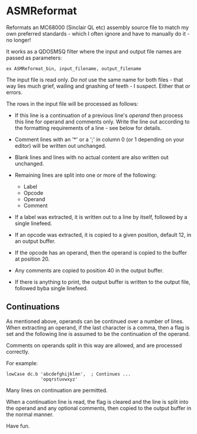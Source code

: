 # ASMReformat
Reformats an MC68000 (Sinclair QL etc) assembly source file to match my own preferred standards - which I often ignore and have to manually do it - no longer!

It works as a QDOSMSQ filter where the input and output file names are passed as parameters:

```
ex ASMReformat_bin, input_filename, output_filename
```

The input file is read only. *Do not* use the same name for both files - that way lies much grief, wailing and gnashing of teeth - I suspect. Either that or errors.

The rows in the input file will be processed as follows:

* If this line is a continuation of a previous line's *operand* then process this line for operand and comments only. Write the line out according to the formatting requirements of a line - see below for details.

* Comment lines with an '*' or a ';' in column 0 (or 1 depending on your editor) will be written out unchanged.

* Blank lines and lines with no actual content are also written out unchanged.

* Remaining lines are split into one or more of the following:

    * Label
    * Opcode
    * Operand
    * Comment

* If a label was extracted, it is written out to a line by itself, followed by a single linefeed.
* If an opcode was extracted, it is copied to a given position, default 12, in an output buffer.
* If the opcode has an operand, then the operand is copied to the buffer at position 20.
* Any comments are copied to position 40 in the output buffer.
* If there is anything to print, the output buffer is written to the output file, followed byba single linefeed.

## Continuations

As mentioned above, operands can be continued over a number of lines. When extracting an operand, if the last character is a comma, then a flag is set and the following line is assumed to be the continuation of the operand.

Comments on operands split in this way are allowed, and are processed correctly.

For example:

```
lowCase dc.b 'abcdefghijklmn',  ; Continues ...
             'opqrstuvwxyz'
```

Many lines on continuation are permitted.

When a continuation line is read, the flag is cleared and the line is split into the operand and any optional comments, then copied to the output buffer in the normal manner.

Have fun.